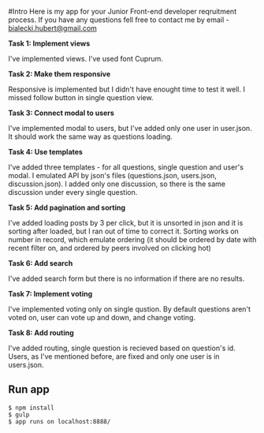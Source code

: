 #Intro
Here is my app for your Junior Front-end developer reqruitment process. If you have any questions fell free to contact me by email - bialecki.hubert@gmail.com

**Task 1: Implement views**

I've implemented views. I've used font Cuprum. 

**Task 2: Make them responsive**

Responsive is implemented but I didn't have enought time to test it well. I missed follow button in single question view.

**Task 3: Connect modal to users**

I've implemented modal to users, but I've added only one user in user.json. It should work the same way as questions loading.

**Task 4: Use templates**

I've added three templates - for all questions, single question and user's modal. I emulated API by json's files (questions.json, users.json, discussion.json). I added only one discussion, so there is the same discussion under every single question.

**Task 5: Add pagination and sorting**

I've added loading posts by 3 per click, but it is unsorted in json and it is sorting after loaded, but I ran out of time to correct it. Sorting works on number in record, which emulate ordering (it should be ordered by date with recent filter on, and ordered by peers involved on clicking hot)

**Task 6: Add search**

I've added search form but there is no information if there are no results.

**Task 7: Implement voting**

I've implemented voting only on single qustion. By default questions aren't voted on, user can vote up and down, and change voting.

**Task 8: Add routing**

I've added routing, single question is recieved based on question's id. Users, as I've mentioned before, are fixed and only one user is in users.json.

## Run app
    $ npm install
    $ gulp
    $ app runs on localhost:8888/
